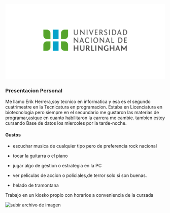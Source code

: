 ![Logo UNAHUR](./assets/UNAHUR.png)

### Presentacion Personal

Me llamo Erik Herrera,soy tecnico en informatica y esa es el segundo cuatrimestre en la Tecnicatura en programacion.
Estaba en Licenciatura en biotecnologia pero siempre en el secundario me gustaron las materias de programar,asique en cuanto habilitaron la carrera me cambie.
tambien estoy cursando Base de datos los miercoles por la tarde-noche.

#### Gustos

+ escuchar musica de cualquier tipo pero de preferencia rock nacional
  
+ tocar la guitarra o el piano
  
+ jugar algo de gestion o estrategia en la PC
  
+ ver peliculas de accion o policiales,de terror solo si son buenas.

+ helado de tramontana
  

Trabajo en un kiosko propio con horarios a conveniencia de la cursada

![subir archivo de imagen](imagen.jpg)
